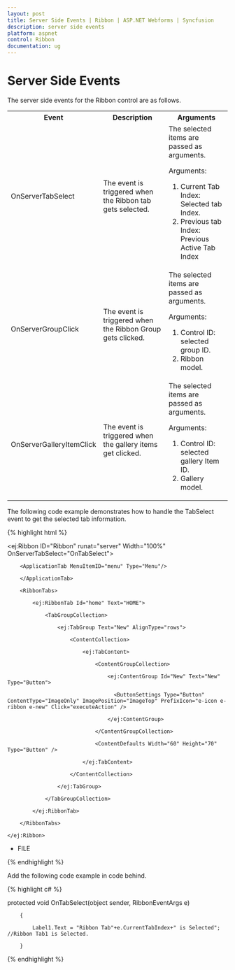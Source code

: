 ```yaml
---
layout: post
title: Server Side Events | Ribbon | ASP.NET Webforms | Syncfusion
description: server side events
platform: aspnet
control: Ribbon
documentation: ug
---
```


# Server Side Events

The server side events for the Ribbon control are as follows.


<table>
<tr>
<th>
Event</th><th>
Description</th><th>
Arguments</th></tr>
<tr>
<td>
OnServerTabSelect</td><td>
The event is triggered when the Ribbon tab gets selected.</td><td>
The selected items are passed as arguments.

Arguments:
<ol>
<li>Current Tab Index: Selected tab Index.</li>
<li>Previous tab Index: Previous Active Tab Index</li>
</ol></td></tr>
<tr>
<td>
<br>OnServerGroupClick</td><td>
The event is triggered when the Ribbon Group gets clicked.</td><td>
The selected items are passed as arguments.

Arguments:
<ol>
<li>Control ID: selected group ID.</li>
<li>Ribbon model.</li>
</ol></td></tr>
<tr>
<td>
<br>OnServerGalleryItemClick</td><td>
The event is triggered when the gallery items get clicked.</td><td>
The selected items are passed as arguments. 

Arguments:
<ol>
<li>Control ID: selected gallery Item ID.</li>
<li>Gallery model.</li>
</ol></td></tr>
</table>

The following code example demonstrates how to handle the TabSelect event to get the selected tab information.

{% highlight html %}

<ej:Ribbon ID="Ribbon" runat="server" Width="100%" OnServerTabSelect="OnTabSelect">

        <ApplicationTab MenuItemID="menu" Type="Menu"/>

        </ApplicationTab>

        <RibbonTabs>

            <ej:RibbonTab Id="home" Text="HOME">

                <TabGroupCollection>

                    <ej:TabGroup Text="New" AlignType="rows">

                        <ContentCollection>

                            <ej:TabContent>

                                <ContentGroupCollection>

                                    <ej:ContentGroup Id="New" Text="New" Type="Button">

                                      <ButtonSettings Type="Button" ContentType="ImageOnly" ImagePosition="ImageTop" PrefixIcon="e-icon e-ribbon e-new" Click="executeAction" />

                                    </ej:ContentGroup>

                                </ContentGroupCollection>

                                <ContentDefaults Width="60" Height="70" Type="Button" />

                            </ej:TabContent>

                        </ContentCollection>

                    </ej:TabGroup>

                </TabGroupCollection>

            </ej:RibbonTab>

        </RibbonTabs>

    </ej:Ribbon>

<ul id="menu">

<li><a>FILE</a></li>

</ul>

{% endhighlight %}

Add the following code example in code behind.

{% highlight c# %}

protected void OnTabSelect(object sender, RibbonEventArgs e)

        {

            Label1.Text = "Ribbon Tab"+e.CurrentTabIndex+" is Selected"; //Ribbon Tab1 is Selected.

        }

{% endhighlight %}